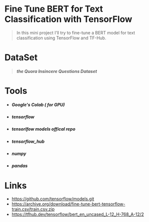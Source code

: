 Fine Tune BERT for Text Classification with TensorFlow
===============
> In this mini project I'll try to fine-tune a BERT model for text classification using TensorFlow and TF-Hub.

DataSet 
=============
> <h5> the Quora Insincere Questions Dataset



Tools
========
 - <h5> Google's Colab ( for GPU)
 - <h5> tensorflow
 - <h5> tensorlfow models offical repo
 - <h5> tensorflow_hub
 - <h5> numpy
 - <h5> pandas

Links 
========
 - https://github.com/tensorflow/models.git
 - https://archive.org/download/fine-tune-bert-tensorflow-train.csv/train.csv.zip
 - https://tfhub.dev/tensorflow/bert_en_uncased_L-12_H-768_A-12/2




